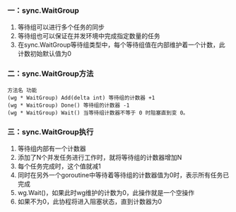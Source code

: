 ### 一：sync.WaitGroup
1. 等待组可以进行多个任务的同步
2. 等待组也可以保证在并发环境中完成指定数量的任务
3. 在sync.WaitGroup等待组类型中，每个等待组值在内部维护着一个计数，此计数初始默认值为0

### 二：sync.WaitGroup方法
```
方法名	功能
(wg * WaitGroup) Add(delta int)	等待组的计数器 +1
(wg * WaitGroup) Done()	等待组的计数器 -1
(wg * WaitGroup) Wait()	当等待组计数器不等于 0 时阻塞直到变 0。
```

### 三：sync.WaitGroup执行
1. 等待组内部有一个计数器
2. 添加了N个并发任务进行工作时，就将等待组的计数器增加N
3. 每个任务完成时，这个值就减1
4. 同时在另外一个goroutine中等待着等待组的计数器值为0时，表示所有任务已完成
5. wg.Wait()，如果此时wg维护的计数为0，此操作就是一个空操作
6. 如果不为0，此协程将进入阻塞状态，直到计数器为0